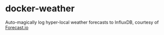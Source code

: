 docker-weather
==============

Auto-magically log hyper-local weather forecasts to InfluxDB, courtesy of
[Forecast.io](forecast.io)
